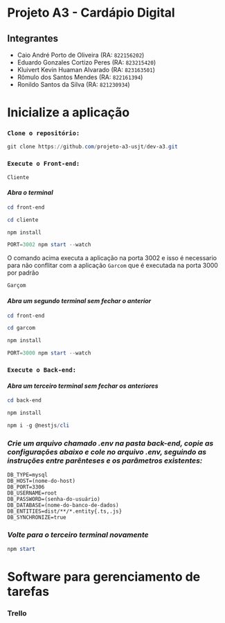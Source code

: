 # Projeto A3 - Cardápio Digital

## Integrantes

- Caio André Porto de Oliveira (RA: `822156202`)
- Eduardo Gonzales Cortizo Peres (RA: `823215420`)
- Kluivert Kevin Huaman Alvarado (RA: `823163501`)
- Rômulo dos Santos Mendes (RA: `822161394`)
- Ronildo Santos da Silva (RA: `821230934`)

# Inicialize a aplicação

### `Clone o repositório:`

```powershell
git clone https://github.com/projeto-a3-usjt/dev-a3.git
```

### `Execute o Front-end:`

`Cliente`

#### _Abra o terminal_

```powershell
cd front-end
```

```powershell
cd cliente
```

```powershell
npm install
```

```powershell
PORT=3002 npm start --watch
```

O comando acima executa a aplicação na porta 3002 e isso é necessario para não conflitar com a aplicação `Garcom` que é executada na porta 3000 por padrão

`Garçom`

#### _Abra um segundo terminal sem fechar o anterior_

```powershell
cd front-end
```

```powershell
cd garcom
```

```powershell
npm install
```

```powershell
PORT=3000 npm start --watch
```

### `Execute o Back-end:`

#### _Abra um terceiro terminal sem fechar os anteriores_

```powershell
cd back-end
```

```powershell
npm install
```

```powershell
npm i -g @nestjs/cli
```

### _Crie um arquivo chamado .env na pasta back-end, copie as configurações abaixo e cole no arquivo .env, seguindo as instruções entre parênteses e os parâmetros existentes:_

```
DB_TYPE=mysql
DB_HOST=(nome-do-host)
DB_PORT=3306
DB_USERNAME=root
DB_PASSWORD=(senha-do-usuário)
DB_DATABASE=(nome-do-banco-de-dados)
DB_ENTITIES=dist/**/*.entity{.ts,.js}
DB_SYNCHRONIZE=true
```

### _Volte para o terceiro terminal novamente_

```powershell
npm start
```

# Software para gerenciamento de tarefas

### Trello
